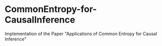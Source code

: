 # CommonEntropy-for-CausalInference
Implementation of the Paper "Applications of Common Entropy for Causal Inference"
